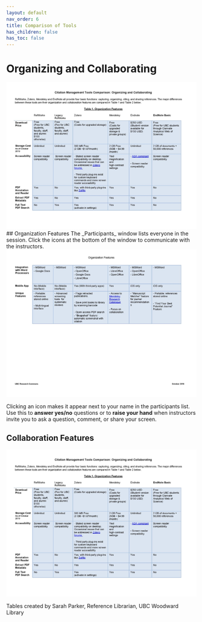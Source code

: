 ```yaml
---
layout: default
nav_order: 6
title: Comparison of Tools
has_children: false
has_toc: false
---
```

# Organizing and Collaborating

<img src="images/cmtable1.jpg" alt="Zoom toolbar" width="510"/>
<br/>
## Organization Features
The _Participants_ window lists everyone in the session. Click the icons at the bottom of the window to communicate with the instructors.

<img src="images/cmtable2.jpg" alt="Zoom toolbar" width="510"/>

Clicking an icon makes it appear next to your name in the participants list. Use this to **answer yes/no** questions or to **raise your hand** when instructors invite you to ask a question, comment, or share your screen.
<br/>
## Collaboration Features
<img src="images/cmtable1.jpg" alt="Zoom toolbar" width="510"/>

Tables created by Sarah Parker, Reference Librarian, UBC Woodward Library
